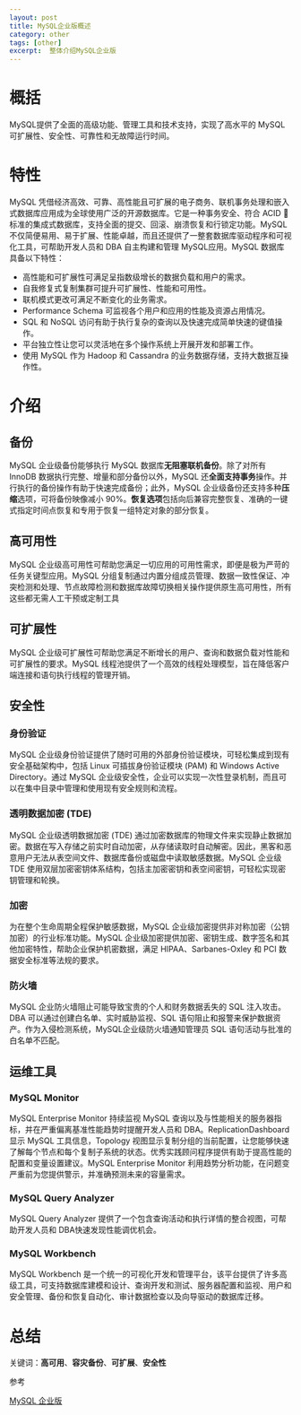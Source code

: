```yaml
---
layout: post
title: MySQL企业版概述
category: other
tags: [other]
excerpt:  整体介绍MySQL企业版
---
```

# 概括
MySQL提供了全面的高级功能、管理工具和技术支持，实现了高水平的 MySQL可扩展性、安全性、可靠性和无故障运行时间。

# 特性
MySQL 凭借经济高效、可靠、高性能且可扩展的电子商务、联机事务处理和嵌入式数据库应用成为全球使用广泛的开源数据库。它是一种事务安全、符合 ACID 标准的集成式数据库，支持全面的提交、回滚、崩溃恢复和行锁定功能。MySQL 不仅简便易用、易于扩展、性能卓越，而且还提供了一整套数据库驱动程序和可视化工具，可帮助开发人员和 DBA 自主构建和管理 MySQL应用。MySQL 数据库具备以下特性：

- 高性能和可扩展性可满足呈指数级增长的数据负载和用户的需求。
- 自我修复式复制集群可提升可扩展性、性能和可用性。
- 联机模式更改可满足不断变化的业务需求。
- Performance Schema 可监视各个用户和应用的性能及资源占用情况。
- SQL 和 NoSQL 访问有助于执行复杂的查询以及快速完成简单快速的键值操作。
- 平台独立性让您可以灵活地在多个操作系统上开展开发和部署工作。
- 使用 MySQL 作为 Hadoop 和 Cassandra 的业务数据存储，支持大数据互操作性。

# 介绍
## 备份
MySQL 企业级备份能够执行 MySQL 数据库**无阻塞联机备份**。除了对所有 InnoDB 数据执行完整、增量和部分备份以外，MySQL 还**全面支持事务**操作。并行执行的备份操作有助于快速完成备份；此外，MySQL 企业级备份还支持多种**压缩**选项，可将备份映像减小 90%。**恢复选项**包括向后兼容完整恢复、准确的一键式指定时间点恢复和专用于恢复一组特定对象的部分恢复。

## 高可用性
MySQL 企业级高可用性可帮助您满足一切应用的可用性需求，即便是极为严苛的任务关键型应用。MySQL 分组复制通过内置分组成员管理、数据一致性保证、冲突检测和处理、节点故障检测和数据库故障切换相关操作提供原生高可用性，所有这些都无需人工干预或定制工具

## 可扩展性
MySQL 企业级可扩展性可帮助您满足不断增长的用户、查询和数据负载对性能和可扩展性的要求。MySQL 线程池提供了一个高效的线程处理模型，旨在降低客户端连接和语句执行线程的管理开销。

## 安全性
### 身份验证
MySQL 企业级身份验证提供了随时可用的外部身份验证模块，可轻松集成到现有安全基础架构中，包括 Linux 可插拔身份验证模块 (PAM) 和 Windows Active Directory。通过 MySQL 企业级安全性，企业可以实现一次性登录机制，而且可以在集中目录中管理和使用现有安全规则和流程。
### 透明数据加密 (TDE)
MySQL 企业级透明数据加密 (TDE) 通过加密数据库的物理文件来实现静止数据加密。数据在写入存储之前实时自动加密，从存储读取时自动解密。因此，黑客和恶意用户无法从表空间文件、数据库备份或磁盘中读取敏感数据。MySQL 企业级 TDE 使用双层加密密钥体系结构，包括主加密密钥和表空间密钥，可轻松实现密钥管理和轮换。
### 加密
为在整个生命周期全程保护敏感数据，MySQL 企业级加密提供非对称加密（公钥加密）的行业标准功能。MySQL 企业级加密提供加密、密钥生成、数字签名和其他加密特性，帮助企业保护机密数据，满足 HIPAA、Sarbanes-Oxley 和 PCI 数据安全标准等法规的要求。
### 防火墙
MySQL 企业防火墙阻止可能导致宝贵的个人和财务数据丢失的 SQL 注入攻击。DBA 可以通过创建白名单、实时威胁监视、SQL 语句阻止和报警来保护数据资产。作为入侵检测系统，MySQL企业级防火墙通知管理员 SQL 语句活动与批准的白名单不匹配。
## 运维工具
### MySQL Monitor
MySQL Enterprise Monitor 持续监视 MySQL 查询以及与性能相关的服务器指标，并在严重偏离基准性能趋势时提醒开发人员和 DBA。ReplicationDashboard 显示 MySQL 工具信息，Topology 视图显示复制分组的当前配置，让您能够快速了解每个节点和每个复制子系统的状态。优秀实践顾问程序提供有助于提高性能的配置和变量设置建议。MySQL Enterprise Monitor 利用趋势分析功能，在问题变严重前为您提供警示，并准确预测未来的容量需求。
### MySQL Query Analyzer
MySQL Query Analyzer 提供了一个包含查询活动和执行详情的整合视图，可帮助开发人员和 DBA快速发现性能调优机会。
### MySQL Workbench
MySQL Workbench 是一个统一的可视化开发和管理平台，该平台提供了许多高级工具，可支持数据库建模和设计、查询开发和测试、服务器配置和监视、用户和安全管理、备份和恢复自动化、审计数据检查以及向导驱动的数据库迁移。

# 总结
关键词：**高可用**、**容灾备份**、**可扩展**、**安全性**


参考

[MySQL 企业版](https://www.mysql.com/cn/products/enterprise/mysql-datasheet.zh.pdf)

